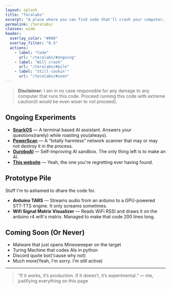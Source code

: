 ```yaml
---
layout: splash
title: "Teralabs"
excerpt: "A place where you can find code that'll crash your computer, or occasionnaly(very rarely) work."
permalink: /teralabs/
classes: wide
header:
  overlay_color: "#000"
  overlay_filter: "0.5"
  actions:
    - label: "Code"
      url: "/teralabs/#ongoing"
    - label: "Will crash"
      url: "/teralabs/#pile"
    - label: "Still cookin'"
      url: "/teralabs/#soon"
---
```


> **Disclaimer:** I am in no case responsible for any damage to any computer that runs this code. Proceed running this code with extreme caution(it would be even wiser to not proceed).

## Ongoing Experiments <a id="ongoing"></a>

- **[SnarkOS](https://github.com/Teralix42?tab=repositories)** — A terminal based AI assistant. Answers your questions(rarely) while roasting you(always).
- **[PowerScan](https://github.com/Teralix42?tab=repositories)** — A “totally harmless” network scanner that may or may not destroy it in the process.
- **[OuroboAI](https://github.com/Teralix42?tab=repositories)** — Self-improving AI sandbox. The only thing left is to make an AI.
- **[This website](https://github.com/Teralix42/Teralix42.github.io)** — Yeah, the one you're regretting ever having found.

## Prototype Pile <a id="pile"></a>

Stuff I'm to ashamed to dhare the code for.

- **Arduino TARS** — Streams audio from an arduino to a GPU-powered STT-TTS engine. It only screams sometimes.
- **Wifi Signal Matrix Visualizer** — Reads WiFi RSSI and draws it on the arduino r4 wifi's matrix. Managed to make that code 200 lines long.

## Coming Soon (Or Never) <a id="soon"></a>

- Malware that just opens Minesweeper on the target
- Turing Machine that codes AIs in python
- Discord quote bot('cause why not)
- Much more(Yeah, I'm sorry. I'm still active)

---

> “If it works, it’s production. If it doesn’t, it’s experimental.” — me, justifying everything on this page
